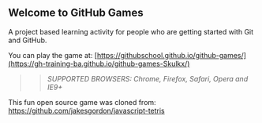 ## Welcome to GitHub Games

A project based learning activity for people who are getting started with Git and GitHub.

You can play the game at: [https://githubschool.github.io/github-games/](https://gh-training-ba.github.io/github-games-Skulkx/)

>> _*SUPPORTED BROWSERS*: Chrome, Firefox, Safari, Opera and IE9+_

This fun open source game was cloned from: https://github.com/jakesgordon/javascript-tetris
